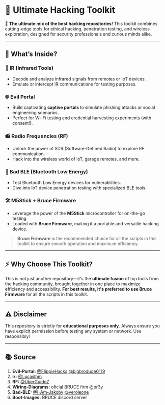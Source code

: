 # 🚀 Ultimate Hacking Toolkit  

🎯 **The ultimate mix of the best hacking repositories!** This toolkit combines cutting-edge tools for ethical hacking, penetration testing, and wireless exploration, designed for security professionals and curious minds alike.  

---

## 🌟 What’s Inside?  

### 🔦 **IR (Infrared Tools)**  
- Decode and analyze infrared signals from remotes or IoT devices.  
- Emulate or intercept IR communications for testing purposes.  



### 🌐 **Evil Portal**  
- Build captivating **captive portals** to simulate phishing attacks or social engineering scenarios.  
- Perfect for Wi-Fi testing and credential harvesting experiments (with consent!).  


### 📻 **Radio Frequencies (RF)**  
- Unlock the power of SDR (Software-Defined Radio) to explore RF communication.  
- Hack into the wireless world of IoT, garage remotes, and more.  


### 📶 **Bad BLE (Bluetooth Low Energy)**  
- Test Bluetooth Low Energy devices for vulnerabilities.  
- Dive into IoT device penetration testing with specialized BLE tools.  


### 🛠️ **M5Stick + Bruce Firmware**  
- Leverage the power of the **M5Stick** microcontroller for on-the-go testing.  
- Loaded with **Bruce Firmware**, making it a portable and versatile hacking device.  
> **Bruce Firmware** is the recommended choice for all the scripts in this toolkit to ensure smooth operation and maximum efficiency.  

---

## ⚡ Why Choose This Toolkit?  
This is not just another repository—it's the **ultimate fusion** of top tools from the hacking community, brought together in one place to maximize efficiency and accessibility. **For best results, it's preferred to use Bruce Firmware** for all the scripts in this toolkit.  

---

## ⚠️ **Disclaimer**  
This repository is strictly for **educational purposes only**. Always ensure you have explicit permission before testing any system or network. Use responsibly!

---

## 📚 **Source** 
1. **Evil-Portal:** [@FlippieHacks](https://github.com/FlippieHacks) [@bigbrodude6119](https://github.com/bigbrodude6119)
2. **ir:** [@Lucaslhm](https://github.com/Lucaslhm)
3. **RF:** [@UberGuidoZ](https://github.com/UberGuidoZ)
4. **Wiring-Diagrams:** oficial BRUCE firm [@pr3y](https://github.com/pr3y)
5. **Bad-BLE:** [@I-Am-Jakoby](https://github.com/I-Am-Jakoby) [@veroleone](https://github.com/veroleone)
6. **Boot-Images:** BRUCE discord server
